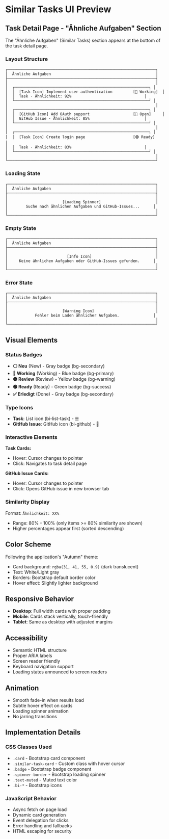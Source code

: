 # Similar Tasks UI Preview

## Task Detail Page - "Ähnliche Aufgaben" Section

The "Ähnliche Aufgaben" (Similar Tasks) section appears at the bottom of the task detail page.

### Layout Structure

```
┌─────────────────────────────────────────────────────────────────┐
│  Ähnliche Aufgaben                                              │
├─────────────────────────────────────────────────────────────────┤
│                                                                 │
│  ┌───────────────────────────────────────────────────────────┐ │
│  │  [Task Icon] Implement user authentication         [🔵 Working]  │
│  │  Task · Ähnlichkeit: 92%                                │
│  └───────────────────────────────────────────────────────────┘ │
│                                                                 │
│  ┌───────────────────────────────────────────────────────────┐ │
│  │  [GitHub Icon] Add OAuth support                   [🔵 Open]     │
│  │  GitHub Issue · Ähnlichkeit: 85%                        │
│  └───────────────────────────────────────────────────────────┘ │
│                                                                 │
│  ┌───────────────────────────────────────────────────────────┐ │
│  │  [Task Icon] Create login page                     [🟢 Ready]    │
│  │  Task · Ähnlichkeit: 83%                                │
│  └───────────────────────────────────────────────────────────┘ │
│                                                                 │
└─────────────────────────────────────────────────────────────────┘
```

### Loading State

```
┌─────────────────────────────────────────────────────────────────┐
│  Ähnliche Aufgaben                                              │
├─────────────────────────────────────────────────────────────────┤
│                                                                 │
│                        [Loading Spinner]                        │
│        Suche nach ähnlichen Aufgaben und GitHub-Issues...      │
│                                                                 │
└─────────────────────────────────────────────────────────────────┘
```

### Empty State

```
┌─────────────────────────────────────────────────────────────────┐
│  Ähnliche Aufgaben                                              │
├─────────────────────────────────────────────────────────────────┤
│                                                                 │
│                          [Info Icon]                            │
│     Keine ähnlichen Aufgaben oder GitHub-Issues gefunden.      │
│                                                                 │
└─────────────────────────────────────────────────────────────────┘
```

### Error State

```
┌─────────────────────────────────────────────────────────────────┐
│  Ähnliche Aufgaben                                              │
├─────────────────────────────────────────────────────────────────┤
│                                                                 │
│                        [Warning Icon]                           │
│            Fehler beim Laden ähnlicher Aufgaben.               │
│                                                                 │
└─────────────────────────────────────────────────────────────────┘
```

## Visual Elements

### Status Badges

- **⚪ Neu** (New) - Gray badge (bg-secondary)
- **🔵 Working** (Working) - Blue badge (bg-primary)
- **🟡 Review** (Review) - Yellow badge (bg-warning)
- **🟢 Ready** (Ready) - Green badge (bg-success)
- **✅ Erledigt** (Done) - Gray badge (bg-secondary)

### Type Icons

- **Task**: List icon (bi-list-task) - ☰
- **GitHub Issue**: GitHub icon (bi-github) - 🐙

### Interactive Elements

**Task Cards:**
- Hover: Cursor changes to pointer
- Click: Navigates to task detail page

**GitHub Issue Cards:**
- Hover: Cursor changes to pointer
- Click: Opens GitHub issue in new browser tab

### Similarity Display

Format: `Ähnlichkeit: XX%`
- Range: 80% - 100% (only items >= 80% similarity are shown)
- Higher percentages appear first (sorted descending)

## Color Scheme

Following the application's "Autumn" theme:
- Card background: `rgba(31, 41, 55, 0.9)` (dark translucent)
- Text: White/Light gray
- Borders: Bootstrap default border color
- Hover effect: Slightly lighter background

## Responsive Behavior

- **Desktop**: Full width cards with proper padding
- **Mobile**: Cards stack vertically, touch-friendly
- **Tablet**: Same as desktop with adjusted margins

## Accessibility

- Semantic HTML structure
- Proper ARIA labels
- Screen reader friendly
- Keyboard navigation support
- Loading states announced to screen readers

## Animation

- Smooth fade-in when results load
- Subtle hover effect on cards
- Loading spinner animation
- No jarring transitions

## Implementation Details

### CSS Classes Used
- `.card` - Bootstrap card component
- `.similar-task-card` - Custom class with hover cursor
- `.badge` - Bootstrap badge component
- `.spinner-border` - Bootstrap loading spinner
- `.text-muted` - Muted text color
- `.bi-*` - Bootstrap icons

### JavaScript Behavior
- Async fetch on page load
- Dynamic card generation
- Event delegation for clicks
- Error handling and fallbacks
- HTML escaping for security
